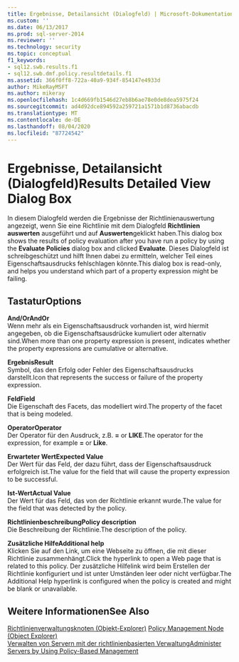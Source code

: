 ```yaml
---
title: Ergebnisse, Detailansicht (Dialogfeld) | Microsoft-Dokumentation
ms.custom: ''
ms.date: 06/13/2017
ms.prod: sql-server-2014
ms.reviewer: ''
ms.technology: security
ms.topic: conceptual
f1_keywords:
- sql12.swb.results.f1
- sql12.swb.dmf.policy.resultdetails.f1
ms.assetid: 366f0ff8-722a-40a9-934f-854147e4933d
author: MikeRayMSFT
ms.author: mikeray
ms.openlocfilehash: 1c4d669fb1546d27eb8b6ae78e0de8dea5975f24
ms.sourcegitcommit: ad4d92dce894592a259721a1571b1d8736abacdb
ms.translationtype: MT
ms.contentlocale: de-DE
ms.lasthandoff: 08/04/2020
ms.locfileid: "87724542"
---
```

# <a name="results-detailed-view-dialog-box"></a><span data-ttu-id="35076-102">Ergebnisse, Detailansicht (Dialogfeld)</span><span class="sxs-lookup"><span data-stu-id="35076-102">Results Detailed View Dialog Box</span></span>
  <span data-ttu-id="35076-103">In diesem Dialogfeld werden die Ergebnisse der Richtlinienauswertung angezeigt, wenn Sie eine Richtlinie mit dem Dialogfeld **Richtlinien auswerten** ausgeführt und auf **Auswerten**geklickt haben.</span><span class="sxs-lookup"><span data-stu-id="35076-103">This dialog box shows the results of policy evaluation after you have run a policy by using the **Evaluate Policies** dialog box and clicked **Evaluate**.</span></span> <span data-ttu-id="35076-104">Dieses Dialogfeld ist schreibgeschützt und hilft Ihnen dabei zu ermitteln, welcher Teil eines Eigenschaftsausdrucks fehlschlagen könnte.</span><span class="sxs-lookup"><span data-stu-id="35076-104">This dialog box is read-only, and helps you understand which part of a property expression might be failing.</span></span>  
  
## <a name="options"></a><span data-ttu-id="35076-105">Tastatur</span><span class="sxs-lookup"><span data-stu-id="35076-105">Options</span></span>  
 <span data-ttu-id="35076-106">**And/Or**</span><span class="sxs-lookup"><span data-stu-id="35076-106">**AndOr**</span></span>  
 <span data-ttu-id="35076-107">Wenn mehr als ein Eigenschaftsausdruck vorhanden ist, wird hiermit angegeben, ob die Eigenschaftsausdrücke kumuliert oder alternativ sind.</span><span class="sxs-lookup"><span data-stu-id="35076-107">When more than one property expression is present, indicates whether the property expressions are cumulative or alternative.</span></span>  
  
 <span data-ttu-id="35076-108">**Ergebnis**</span><span class="sxs-lookup"><span data-stu-id="35076-108">**Result**</span></span>  
 <span data-ttu-id="35076-109">Symbol, das den Erfolg oder Fehler des Eigenschaftsausdrucks darstellt.</span><span class="sxs-lookup"><span data-stu-id="35076-109">Icon that represents the success or failure of the property expression.</span></span>  
  
 <span data-ttu-id="35076-110">**Feld**</span><span class="sxs-lookup"><span data-stu-id="35076-110">**Field**</span></span>  
 <span data-ttu-id="35076-111">Die Eigenschaft des Facets, das modelliert wird.</span><span class="sxs-lookup"><span data-stu-id="35076-111">The property of the facet that is being modeled.</span></span>  
  
 <span data-ttu-id="35076-112">**Operator**</span><span class="sxs-lookup"><span data-stu-id="35076-112">**Operator**</span></span>  
 <span data-ttu-id="35076-113">Der Operator für den Ausdruck, z.B. **=** or **LIKE**.</span><span class="sxs-lookup"><span data-stu-id="35076-113">The operator for the expression, for example **=** or **Like**.</span></span>  
  
 <span data-ttu-id="35076-114">**Erwarteter Wert**</span><span class="sxs-lookup"><span data-stu-id="35076-114">**Expected Value**</span></span>  
 <span data-ttu-id="35076-115">Der Wert für das Feld, der dazu führt, dass der Eigenschaftsausdruck erfolgreich ist.</span><span class="sxs-lookup"><span data-stu-id="35076-115">The value for the field that will cause the property expression to be successful.</span></span>  
  
 <span data-ttu-id="35076-116">**Ist-Wert**</span><span class="sxs-lookup"><span data-stu-id="35076-116">**Actual Value**</span></span>  
 <span data-ttu-id="35076-117">Der Wert für das Feld, das von der Richtlinie erkannt wurde.</span><span class="sxs-lookup"><span data-stu-id="35076-117">The value for the field that was detected by the policy.</span></span>  
  
 <span data-ttu-id="35076-118">**Richtlinienbeschreibung**</span><span class="sxs-lookup"><span data-stu-id="35076-118">**Policy description**</span></span>  
 <span data-ttu-id="35076-119">Die Beschreibung der Richtlinie.</span><span class="sxs-lookup"><span data-stu-id="35076-119">The description of the policy.</span></span>  
  
 <span data-ttu-id="35076-120">**Zusätzliche Hilfe**</span><span class="sxs-lookup"><span data-stu-id="35076-120">**Additional help**</span></span>  
 <span data-ttu-id="35076-121">Klicken Sie auf den Link, um eine Webseite zu öffnen, die mit dieser Richtlinie zusammenhängt.</span><span class="sxs-lookup"><span data-stu-id="35076-121">Click the hyperlink to open a Web page that is related to this policy.</span></span> <span data-ttu-id="35076-122">Der zusätzliche Hilfelink wird beim Erstellen der Richtlinie konfiguriert und ist unter Umständen leer oder nicht verfügbar.</span><span class="sxs-lookup"><span data-stu-id="35076-122">The Additional Help hyperlink is configured when the policy is created and might be blank or unavailable.</span></span>  
  
## <a name="see-also"></a><span data-ttu-id="35076-123">Weitere Informationen</span><span class="sxs-lookup"><span data-stu-id="35076-123">See Also</span></span>  
 <span data-ttu-id="35076-124">[Richtlinienverwaltungsknoten &#40;Objekt-Explorer&#41;](../../ssms/object/object-explorer.md) </span><span class="sxs-lookup"><span data-stu-id="35076-124">[Policy Management Node &#40;Object Explorer&#41;](../../ssms/object/object-explorer.md) </span></span>  
 [<span data-ttu-id="35076-125">Verwalten von Servern mit der richtlinienbasierten Verwaltung</span><span class="sxs-lookup"><span data-stu-id="35076-125">Administer Servers by Using Policy-Based Management</span></span>](administer-servers-by-using-policy-based-management.md)  
  
  
